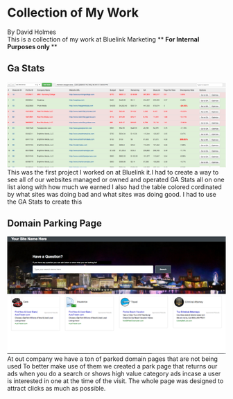 Collection of My Work 
==============
By David Holmes<br/>
	This is a collection of my work at Bluelink Marketing
	** <b>For Internal Purposes only </b>**
<h2>Ga Stats</h2>
<img src="ga_stats.png">
This was the first project I worked on at Bluelink it.I had to create a way to see all of our 
websites managed or owned and operated GA Stats all on one list along with how much we earned
I also had the table colored cordinated by what sites was doing bad and what sites was doing good.
I had to use the GA Stats to create this 

<h2>Domain Parking Page</h2>
<img src="domain_parking.png">
At out company we have a ton of parked domain pages that are not being used
To better make use of them we created a park page that returns our ads when you do a search
or shows high value category ads incase a user is interested in one at the time of the visit.
The whole page was designed to attract clicks as much as possible.
